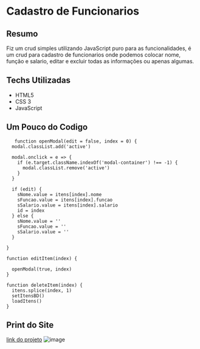 # Cadastro de Funcionarios

## Resumo

Fiz um crud simples utilizando JavaScript puro para as funcionalidades, é um crud para cadastro de funcionarios onde podemos colocar nome, função e salario, editar e excluir todas as informações ou apenas algumas.


## Techs Utilizadas

 - HTML5
 - CSS 3
 - JavaScript

## Um Pouco do Codigo
```
   function openModal(edit = false, index = 0) {
  modal.classList.add('active')

  modal.onclick = e => {
    if (e.target.className.indexOf('modal-container') !== -1) {
      modal.classList.remove('active')
    }
  }

  if (edit) {
    sNome.value = itens[index].nome
    sFuncao.value = itens[index].funcao
    sSalario.value = itens[index].salario
    id = index
  } else {
    sNome.value = ''
    sFuncao.value = ''
    sSalario.value = ''
  }
  
}

function editItem(index) {

  openModal(true, index)
}

function deleteItem(index) {
  itens.splice(index, 1)
  setItensBD()
  loadItens()
}
```

## Print do Site
[link do projeto](https://crud-one-ochre.vercel.app/)
![image](https://github.com/devcarlosrlima/CRUD/assets/136191341/a4675b43-61cf-4cd8-b4fb-a152c21d8332)
